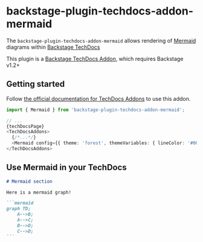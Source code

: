 # backstage-plugin-techdocs-addon-mermaid

The `backstage-plugin-techdocs-addon-mermaid` allows rendering of [Mermaid](https://mermaid-js.github.io/) diagrams
within [Backstage TechDocs](https://backstage.io/docs/features/techdocs/techdocs-overview)

This plugin is a [Backstage TechDocs Addon](https://backstage.io/docs/features/techdocs/addons), which requires
Backstage v1.2+

## Getting started

Follow [the official documentation for TechDocs Addons](https://backstage.io/docs/features/techdocs/addons#installing-and-using-addons) to use this addon.

```typescript jsx
import { Mermaid } from 'backstage-plugin-techdocs-addon-mermaid';

// ...
{techDocsPage}
<TechDocsAddons>
  {/*...*/}
  <Mermaid config={{ theme: 'forest', themeVariables: { lineColor: '#000000' } }} />
</TechDocsAddons>
```

## Use Mermaid in your TechDocs

~~~markdown
# Mermaid section

Here is a mermaid graph!

```mermaid
graph TD;
    A-->B;
    A-->C;
    B-->D;
    C-->D;
```
~~~
